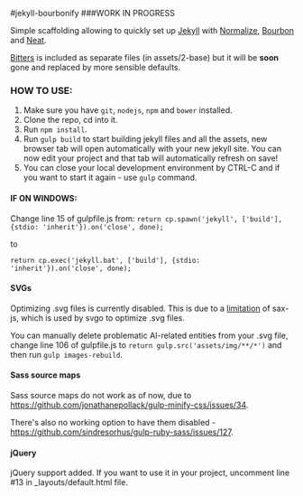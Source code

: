 #jekyll-bourbonify
###WORK IN PROGRESS

Simple scaffolding allowing to quickly set up [Jekyll](http://jekyllrb.com) with [Normalize](http://necolas.github.io/normalize.css/), [Bourbon](http://bourbon.io) and [Neat](http://neat.bourbon.io).

[Bitters](http://bitters.bourbon.io) is included as separate files (in assets/2-base) but it will be **soon** gone and replaced by more sensible defaults. 

### HOW TO USE:
1. Make sure you have ``git``, ``nodejs``, ``npm`` and ``bower`` installed.
2. Clone the repo, cd into it.
3. Run ``npm install``.
4. Run ``gulp build`` to start building jekyll files and all the assets, new browser tab will open automatically with your new jekyll site. You can now edit your project and that tab will automatically refresh on save!
5. You can close your local development environment by CTRL-C and if you want to start it again - use ``gulp`` command.

#### IF ON WINDOWS:
Change line 15 of gulpfile.js from:
``return cp.spawn('jekyll', ['build'], {stdio: 'inherit'}).on('close', done);``

to

``return cp.exec('jekyll.bat', ['build'], {stdio: 'inherit'}).on('close', done);``

#### SVGs
Optimizing .svg files is currently disabled. This is due to a [limitation](https://github.com/svg/svgo/issues/225) of sax-js, which is used by svgo to optimize .svg files.

You can manually delete problematic AI-related entities from your .svg file, change line 106 of gulpfile.js to ``return gulp.src('assets/img/**/*')`` and then run ``gulp images-rebuild``.

#### Sass source maps
Sass source maps do not work as of now, due to https://github.com/jonathanepollack/gulp-minify-css/issues/34. 

There's also no working option to have them disabled - https://github.com/sindresorhus/gulp-ruby-sass/issues/127.

#### jQuery
jQuery support added. If you want to use it in your project, uncomment line #13 in _layouts/default.html file.
